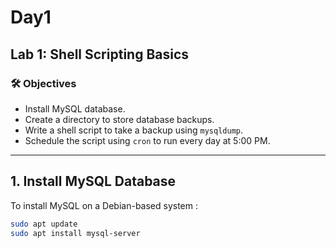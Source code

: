 # Day1
## Lab 1: Shell Scripting Basics

### 🛠️ Objectives

- Install MySQL database.
- Create a directory to store database backups.
- Write a shell script to take a backup using `mysqldump`.
- Schedule the script using `cron` to run every day at 5:00 PM.

---

##  1. Install MySQL Database

To install MySQL on a Debian-based system :

```bash
sudo apt update
sudo apt install mysql-server


